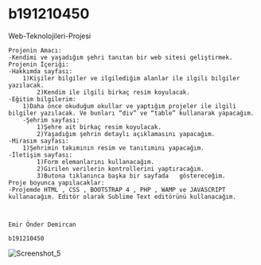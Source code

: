 # b191210450

Web-Teknolojileri-Projesi
	                                                                                                    
	Projenin Amacı:
	-Kendimi ve yaşadığım şehri tanıtan bir web sitesi geliştirmek.
	Projenin İçeriği:
	-Hakkımda sayfası:
	    1)Kişiler bilgiler ve ilgilediğim alanlar ile ilgili bilgiler yazılacak.
			2)Kendim ile ilgili birkaç resim koyulacak.
	-Eğitim bilgilerim:
	    1)Daha önce okuduğum okullar ve yaptığım projeler ile ilgili bilgiler yazılacak. Ve bunları “div” ve “table” kullanarak yapacağım.
		-Şehrim sayfası:
			1)Şehre ait birkaç resim koyulacak.
			2)Yaşadığım şehrin detaylı açıklamasını yapacağım.
	-Mirasım sayfası:
	    1)Şehrimin takımının resim ve tanıtımını yapacağım.
	-İletişim sayfası:
			1)Form elemanlarını kullanacağım.
			2)Girilen verilerin kontrollerini yaptıracağım.
			3)Butona tıklanınca başka bir sayfada   göstereceğim.
	Proje boyunca yapılacaklar:
	-Projemde HTML , CSS , BOOTSTRAP 4 , PHP , WAMP ve JAVASCRIPT kullanacağım. Editör olarak Sublime Text editörünü kullanacağım.
	                                                                                                        
	                                                                                                        
	                                                                                                        Emir Önder Demircan
	                                                                                                        b191210450
                                                                                                          
![Screenshot_5](https://user-images.githubusercontent.com/62562622/78452016-8b711180-7691-11ea-8b21-653a64bb3f5d.png)
